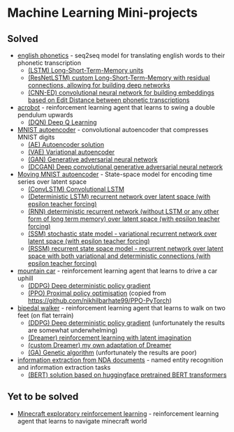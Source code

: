 # Machine Learning Mini-projects

## Solved

- [english phonetics](./phonetics) - seq2seq model for translating english words to their phonetic transcription
   - [(LSTM) Long-Short-Term-Memory units](./phonetics/PH.py)
   - [(ResNetLSTM) custom Long-Short-Term-Memory with residual connections, allowing for building deep networks](./phonetics/PH_ResNetLSTM.py)
   - [(CNN-ED) convolutional neural network for building embeddings based on Edit Distance between phonetic transcriptions](./phonetics/CNN.py)
- [acrobot](./acrobot) -  reinforcement learning agent that learns to swing a double pendulum upwards  
   - [(DQN) Deep Q Learning](./acrobot/AB.py)
- [MNIST autoencoder](./mnist_autoencoder) - convolutional autoencoder that compresses MNIST digits 
   - [(AE) Autoencoder solution](./mnist_autoencoder/MAE.py)
   - [(VAE) Variational autoencoder](./mnist_autoencoder/VAE.py)
   - [(GAN) Generative adversarial neural network](./mnist_autoencoder/GAN.py)
   - [(DCGAN) Deep convolutional generative adversarial neural network](./mnist_autoencoder/DCGAN.py)
- [Moving MNIST autoencoder](./mnist_autoencoder) - State-space model for encoding time series over latent space 
   - [(ConvLSTM) Convolutional LSTM](./moving_mnist_autoencoder/ConvLSTM.py)
   - [(Deterministic LSTM) recurrent network over latent space (with epsilon teacher forcing) ](./moving_mnist_autoencoder/LSTM.py)
   - [(RNN) deterministic recurrent network (without LSTM or any other form of long term memory) over latent space (with epsilon teacher forcing)](./moving_mnist_autoencoder/RNN.py)
   - [(SSM) stochastic state model - variational recurrent network over latent space (with epsilon teacher forcing)](./moving_mnist_autoencoder/SSM.py)
   - [(RSSM) recurrent state space model - recurrent network over latent space with both variational and deterministic connections (with epsilon teacher forcing)](./moving_mnist_autoencoder/SSM.py)
- [mountain car](./mountain_car_continuous) -  reinforcement learning agent that learns to drive a car uphill  
   - [(DDPG) Deep deterministic policy gradient](./mountain_car_continuous/MC.py)
   - [(PPO) Proximal policy optimisation](./mountain_car_continuous/PPO.py) (copied from https://github.com/nikhilbarhate99/PPO-PyTorch)
- [bipedal walker](./bipedal_walker) -  reinforcement learning agent that learns to walk on two feet (on flat terrain)  
   - [(DDPG) Deep deterministic policy gradient](./bipedal_walker/DDPG.py) (unfortunately the results are somewhat underwhelming)
   - [(Dreamer) reinforcement learning with latent imagination](./bipedal_walker/Dreamer.py) 
   - [(custom Dreamer) my own adaptation of Dreamer](./bipedal_walker/BW.py) 
   - [(GA) Genetic algorithm](./bipedal_walker/GA.py) (unfortunately the results are poor)
- [information extraction from NDA documents](./named_entity_recognition) -  named entity recognition and information extraction tasks  
   - [(BERT) solution based on huggingface pretrained BERT transformers](./named_entity_recognition/BERT.py)
  
        

## Yet to be solved
- [Minecraft exploratory reinforcement learning](./minecraft) - reinforcement learning agent that learns to navigate minecraft world 

